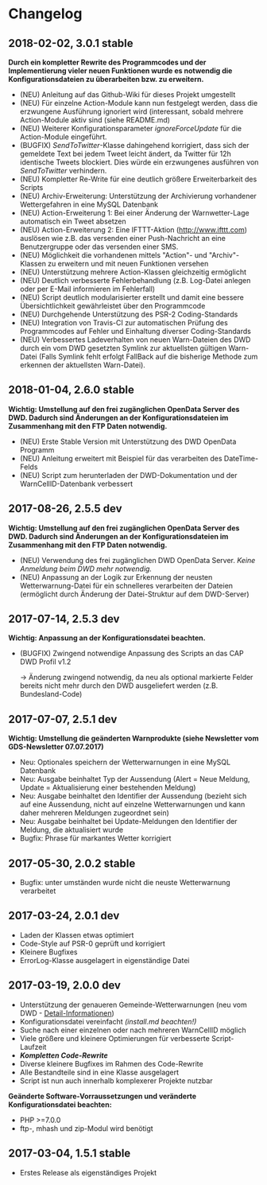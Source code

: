# Changelog

2018-02-02, 3.0.1 stable
----------

**Durch ein kompletter Rewrite des Programmcodes und der Implementierung vieler neuen Funktionen wurde es notwendig die Konfigurationsdateien zu überarbeiten bzw. zu erweitern.**

* (NEU) Anleitung auf das Github-Wiki für dieses Projekt umgestellt
* (NEU) Für einzelne Action-Module kann nun festgelegt werden, dass die erzwungene Ausführung ignoriert wird (interessant, sobald mehrere Action-Module aktiv sind (siehe README.md)
* (NEU) Weiterer Konfigurationsparameter *ignoreForceUpdate* für die Action-Module eingeführt.
* (BUGFIX) *SendToTwitter*-Klasse dahingehend korrigiert, dass sich der gemeldete Text bei jedem Tweet leicht ändert, da Twitter für 12h identische Tweets blockiert. Dies würde ein erzwungenes ausführen von *SendToTwitter* verhindern.
* (NEU) Kompletter Re-Write für eine deutlich größere Erweiterbarkeit des Scripts
* (NEU) Archiv-Erweiterung: Unterstützung der Archivierung vorhandener Wettergefahren in eine MySQL Datenbank
* (NEU) Action-Erweiterung 1: Bei einer Änderung der Warnwetter-Lage automatisch ein Tweet absetzen
* (NEU) Action-Erweiterung 2: Eine IFTTT-Aktion (http://www.ifttt.com) auslösen wie z.B. das versenden einer Push-Nachricht an eine Benutzergruppe oder das versenden einer SMS.
* (NEU) Möglichkeit die vorhandenen mittels "Action"- und "Archiv"-Klassen zu erweitern und mit neuen Funktionen versehen
* (NEU) Unterstützung mehrere Action-Klassen gleichzeitig ermöglicht
* (NEU) Deutlich verbesserte Fehlerbehandlung (z.B. Log-Datei anlegen oder per E-Mail informieren im Fehlerfall)
* (NEU) Script deutlich modularisierter erstellt und damit eine bessere Übersichtlichkeit gewährleistet über den Programmcode
* (NEU) Durchgehende Unterstützung des PSR-2 Coding-Standards
* (NEU) Integration von Travis-CI zur automatischen Prüfung des Programmcodes auf Fehler und Einhaltung diverser Coding-Standards
* (NEU) Verbessertes Ladeverhalten von neuen Warn-Dateien des DWD durch ein vom DWD gesetzten Symlink zur aktuellsten gültigen Warn-Datei (Falls Symlink fehlt erfolgt FallBack auf die bisherige Methode zum erkennen der aktuellsten Warn-Datei).

2018-01-04, 2.6.0 stable
----------
**Wichtig: Umstellung auf den frei zugänglichen OpenData Server des DWD. Dadurch sind Änderungen an der Konfigurationsdateien im Zusammenhang mit den FTP Daten notwendig.**

 * (NEU) Erste Stable Version mit Unterstützung des DWD OpenData Programm
 * (NEU) Anleitung erweitert mit Beispiel für das verarbeiten des DateTime-Felds
 * (NEU) Script zum herunterladen der DWD-Dokumentation und der WarnCellID-Datenbank verbessert


2017-08-26, 2.5.5 dev
----------
**Wichtig: Umstellung auf den frei zugänglichen OpenData Server des DWD. Dadurch sind Änderungen an der Konfigurationsdateien im Zusammenhang mit den FTP Daten notwendig.**

* (NEU) Verwendung des frei zugänglichen DWD OpenData Server. *Keine Anmeldung beim DWD mehr notwendig.*
* (NEU) Anpassung an der Logik zur Erkennung der neusten Wetterwarnung-Datei für ein schnelleres verarbeiten der Dateien (ermöglicht durch Änderung der Datei-Struktur auf dem DWD-Server)

2017-07-14, 2.5.3 dev
----------

**Wichtig: Anpassung an der Konfigurationsdatei beachten.**

- (BUGFIX) Zwingend notwendige Anpassung des Scripts an das CAP DWD Profil  v1.2

	-> Änderung zwingend notwendig, da neu als optional markierte Felder bereits nicht mehr durch den DWD ausgeliefert werden (z.B. Bundesland-Code)


2017-07-07, 2.5.1 dev
----------
**Wichtig: Umstellung die geänderten Warnprodukte (siehe Newsletter vom GDS-Newsletter 07.07.2017)**

- Neu: Optionales speichern der Wetterwarnungen in eine MySQL Datenbank
- Neu: Ausgabe beinhaltet Typ der Aussendung (Alert = Neue Meldung, Update = Aktualisierung einer bestehenden Meldung)
- Neu: Ausgabe beinhaltet den Identifier der Aussendung (bezieht sich auf eine Aussendung, nicht auf einzelne Wetterwarnungen und kann daher mehreren Meldungen zugeordnet sein)
- Neu: Ausgabe beinhaltet bei Update-Meldungen den Identifier der Meldung, die aktualisiert wurde
- Bugfix: Phrase für markantes Wetter korrigiert

2017-05-30, 2.0.2 stable
----------
- Bugfix: unter umständen wurde nicht die neuste Wetterwarnung verarbeitet

2017-03-24, 2.0.1 dev
----------
- Laden der Klassen etwas optimiert
- Code-Style auf PSR-0 geprüft und korrigiert
- Kleinere Bugfixes
- ErrorLog-Klasse ausgelagert in eigenständige Datei

2017-03-19, 2.0.0 dev
----------
- Unterstützung der genaueren Gemeinde-Wetterwarnungen (neu vom DWD - [Detail-Informationen](http://www.dwd.de/DE/wetter/warnungen_aktuell/neuerungen/gemeindewarnungen_node.html))
- Konfigurationsdatei vereinfacht *(install.md beachten!)*
- Suche nach einer einzelnen oder nach mehreren WarnCellID möglich
- Viele größere und kleinere Optimierungen für verbesserte Script-Laufzeit
- ***Kompletten Code-Rewrite***
- Diverse kleinere Bugfixes im Rahmen des Code-Rewrite
- Alle Bestandteile sind in eine Klasse ausgelagert
- Script ist nun auch innerhalb komplexerer Projekte nutzbar

**Geänderte Software-Vorraussetzungen und veränderte Konfigurationsdatei beachten:**

- PHP >=7.0.0
- ftp-, mhash und zip-Modul wird benötigt


2017-03-04, 1.5.1 stable
----------
- Erstes Release als eigenständiges Projekt

